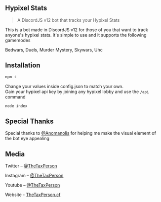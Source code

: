 ## Hypixel Stats
> A DiscordJS v12 bot that tracks your Hypixel Stats

This is a bot made in DiscordJS v12 for those of you that want to track anyone's hypixel stats. It's simple to use and it supports the following gamemodes

Bedwars,
Duels,
Murder Mystery,
Skywars,
Uhc

## Installation

```sh
npm i
```
Change your values inside config.json to match your own.
<br>Gain your hypixel api key by joining any hypixel lobby and use the ```/api``` command
```sh
node index
```

## Special Thanks
Special thanks to [@Anomanolis](https://instagram.com/anomanolis) for helping me make the visual element of the bot eye appealing
## Media

Twitter – [@TheTaxPerson](https://twitter.com/TheTaxPerson)

Instagram – [@TheTaxPerson](https://instagram.com/TheTaxPerson)

Youtube – [@TheTaxPerson](https://youtube.com/TheTaxPerson)

Website - [TheTaxPerson.cf](https://www.thetaxperson.cf)


